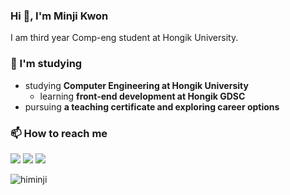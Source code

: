 <!--
**himinji/himinji** is a ✨ _special_ ✨ repository because its `README.md` (this file) appears on your GitHub profile.

Here are some ideas to get you started:

- 🔭 I’m currently working on ...
- 🌱 I’m currently learning ...
- 👯 I’m looking to collaborate on ...
- 🤔 I’m looking for help with ...
- 💬 Ask me about ...
- 📫 How to reach me: ...
- 😄 Pronouns: ...
- ⚡ Fun fact: ...
-->

### Hi 👋, I'm Minji Kwon
I am third year Comp-eng student at Hongik University.

### 🌱 I'm studying
- studying **Computer Engineering at Hongik University**
  - learning **front-end development at Hongik GDSC**
- pursuing **a teaching certificate and exploring career options**

### 📫 How to reach me
<a href="https://github.com/himinji" target="_blank">
<img src="https://img.shields.io/badge/Github-181717?style=flat-square&logo=Github&logoColor=white"/></a>
<a href="https://instagram.com/minji_rang" target="_blank">
<img src="https://img.shields.io/badge/Instagram-E4405F?style=flat-square&logo=Instagram&logoColor=white"/></a>
<a href="hi21minji@gmail.com" target="_blank">
<img src="https://img.shields.io/badge/hi21minji@gmail.com-EA4335?style=flat-square&logo=Gmail&logoColor=white"/></a>

<br>

<p><img align="left" src="https://github-readme-stats.vercel.app/api/top-langs?username=himinji&show_icons=true&locale=en&layout=compact" alt="himinji" /></p>

